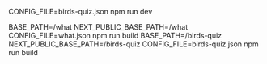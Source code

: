 CONFIG_FILE=birds-quiz.json npm run dev

BASE_PATH=/what NEXT_PUBLIC_BASE_PATH=/what CONFIG_FILE=what.json npm run build
BASE_PATH=/birds-quiz NEXT_PUBLIC_BASE_PATH=/birds-quiz CONFIG_FILE=birds-quiz.json npm run build

